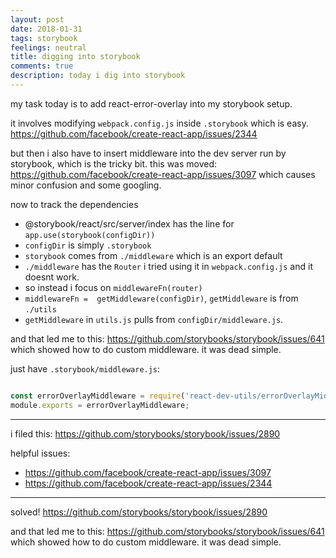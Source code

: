 ```yaml
---
layout: post
date: 2018-01-31
tags: storybook
feelings: neutral
title: digging into storybook
comments: true
description: today i dig into storybook
---
```


my task today is to add react-error-overlay into my storybook setup.

it involves modifying `webpack.config.js` inside `.storybook` which is easy. <https://github.com/facebook/create-react-app/issues/2344>

but then i also have to insert middleware into the dev server run by storybook, which is the tricky bit. this was moved: <https://github.com/facebook/create-react-app/issues/3097> which causes minor confusion and some googling.

now to track the dependencies

- @storybook/react/src/server/index has the line for `app.use(storybook(configDir))`
- `configDir` is simply `.storybook`
- `storybook` comes from `./middleware` which is an export default
- `./middleware` has the `Router` i tried using it in `webpack.config.js` and it doesnt work.
- so instead i focus on `middlewareFn(router)`
- `middlewareFn =  getMiddleware(configDir)`, `getMiddleware` is from `./utils`
- `getMiddleware` in `utils.js` pulls from `configDir/middleware.js`.

and that led me to this: <https://github.com/storybooks/storybook/issues/641> which showed how to do custom middleware. it was dead simple.

just have `.storybook/middleware.js`:

```js

const errorOverlayMiddleware = require('react-dev-utils/errorOverlayMiddleware');
module.exports = errorOverlayMiddleware;
```

----

i filed this: <https://github.com/storybooks/storybook/issues/2890>



helpful issues:
- <https://github.com/facebook/create-react-app/issues/3097>
- <https://github.com/facebook/create-react-app/issues/2344>

---

solved! <https://github.com/storybooks/storybook/issues/2890>

and that led me to this: <https://github.com/storybooks/storybook/issues/641> which showed how to do custom middleware. it was dead simple.
